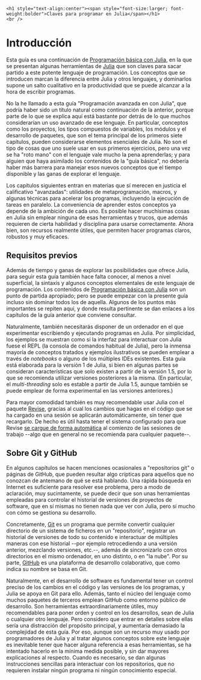 ```@raw html
<h1 style="text-align:center"><span style="font-size:larger; font-weight:bolder">Claves para programar en Julia</span></h1>
<br />
```

# Introducción

Esta guía es una continuación de [Programación básica con Julia](https://hedero.webs.upv.es/julia-basico), en la que se presentan algunas herramientas de [Julia](https://julialang.org) que son claves para sacar partido a este potente lenguaje de programación. Los conceptos que se introducen marcan la diferencia entre Julia y otros lenguajes, y dominarlos supone un salto cualitativo en la productividad que se puede alcanzar a la hora de escribir programas.

No la he llamado a esta guía "Programación avanzada en con Julia", que podría haber sido un título natural como continuación de la anterior, porque parte de lo que se explica aquí está bastante por detrás de lo que muchos considerarían un uso avanzado de ese lenguaje. En particular, conceptos como los proyectos, los tipos compuestos de variables, los módulos y el desarrollo de paquetes, que son el tema principal de los primeros siete capítulos, pueden considerarse elementos esenciales de Julia. No son el tipo de cosas que uno suele usar en sus primeros ejercicios, pero una vez se ha "roto mano" con el lenguaje vale mucho la pena aprenderlas; y para alguien que haya asimilado los contenidos de la "guía básica", no debería haber más barrera para manejar esos nuevos conceptos que el tiempo disponible y las ganas de explorar el lenguaje.

Los capítulos siguientes entran en materias que sí merecen en justicia el calificativo "avanzadas": utilidades de metaprogramación, macros, y algunas técnicas para acelerar los programas, incluyendo la ejecución de tareas en paralelo. La conveniencia de aprender estos conceptos ya depende de la ambición de cada uno. Es posible hacer muchísimas cosas en Julia sin emplear ninguna de esas herramientas y trucos, que además requieren de cierta habilidad y disciplina para usarse correctamente. Ahora bien, son recursos realmente útiles, que permiten hacer programas claros, robustos y muy eficaces.


## Requisitos previos

Además de tiempo y ganas de explorar las posibilidades que ofrece Julia, para seguir esta guía también hace falta conocer, al menos a nivel superficial, la sintaxis y algunos conceptos elementales de este lenguaje de programación. Los contenidos de [Programación básica con Julia](https://hedero.webs.upv.es/julia-basico) son un punto de partida apropiado; pero se puede empezar con la presente guía incluso sin dominar todos los de aquella. Algunos de los puntos más importantes se repiten aquí, y donde resulta pertinente se dan enlaces a los capítulos de la guía anterior que conviene consultar.

Naturalmente, también necesitarás disponer de un ordenador en el que experimentar escribiendo y ejecutando programas en Julia. Por simplicidad, los ejemplos se muestran como si la interfaz para interactuar con Julia fuese el REPL (la consola de comandos habitual de Julia), pero la inmensa mayoría de conceptos tratados y ejemplos ilustrativos se pueden emplear a través de *notebooks* o alguno de los múltiples IDEs existentes. Esta guía está elaborada para la versión 1 de Julia, si bien en algunas partes se consideran características que solo existen a partir de la versión 1.5, por lo que se recomienda utilizar versiones posteriores a la misma. (En particular, el *multi-threading* solo es estable a partir de Julia 1.5, aunque también se puede emplear de forma experimental en las versiones anteriores.)

Para mayor comodidad también es muy recomendable usar Julia con el paquete [Revise](https://timholy.github.io/Revise.jl/stable/), gracias al cual los cambios que hagas en el código que se ha cargado en una sesión se aplicarán automáticamente, sin tener que recargarlo. De hecho es útil hasta tener el sistema configurado para que Revise [se cargue de forma automática](https://hedero.webs.upv.es/julia-basico/9-pkg/#Cargar-paquetes-al-inicio) al comienzo de las sesiones de trabajo --algo que en general no se recomienda para cualquier paquete--.

## Sobre Git y GitHub

En algunos capítulos se hacen menciones ocasionales a "repositorios git" o páginas de GitHub, que pueden resultar algo crípticas para aquellos que no conozcan de antemano de qué se está hablando. Una rápida búsqueda en Internet es suficiente para resolver ese problema, pero a modo de aclaración, muy sucintamente, se puede decir que son unas herramientas empleadas para controlar el historial de versiones de proyectos de software, que en sí mismas no tienen nada que ver con Julia, pero sí mucho con cómo se gestiona su desarrollo.

Concretamente, [Git](https://git-scm.com/) es un programa que permite convertir cualquier directorio de un sistema de ficheros en un "repositorio", registrar un historial de versiones de todo su contenido e interactuar de múltiples maneras con ese historial --por ejemplo retrocediendo a una versión anterior, mezclando versiones, etc.--, además de sincronizarlo con otros directorios en el mismo ordenador, en uno distinto, o en "la nube". Por su parte, [GitHub](https://github.com) es una plataforma de desarrollo colaborativo, que como indica su nombre se basa en Git.

Naturalmente, en el desarrollo de software es fundamental tener un control preciso de los cambios en el código y las versiones de los programas, y Julia se apoya en Git para ello. Además, tanto el núcleo del lenguaje como muchos paquetes de terceros emplean GitHub como entorno público de desarrollo. Son herramientas extraordinariamente útiles, muy recomendables para poner orden y control en los desarrollos, sean de Julia o cualquier otro lenguaje. Pero considero que entrar en detalles sobre ellas sería una distracción del propósito principal, y aumentaría demasiado la complejidad de esta guía. Por eso, aunque son un recurso muy usado por programadores de Julia y al tratar algunos conceptos sobre este lenguaje es inevitable tener que hacer alguna referencia a esas herramientas, se ha intentado hacerlo en la mínima medida posible, y sin dar mayores explicaciones al respecto. Cuando es necesario, se dan algunas instrucciones sencillas para interactuar con los repositorios, que no requieren instalar ningún programa ni ningún conocimiento especial.



